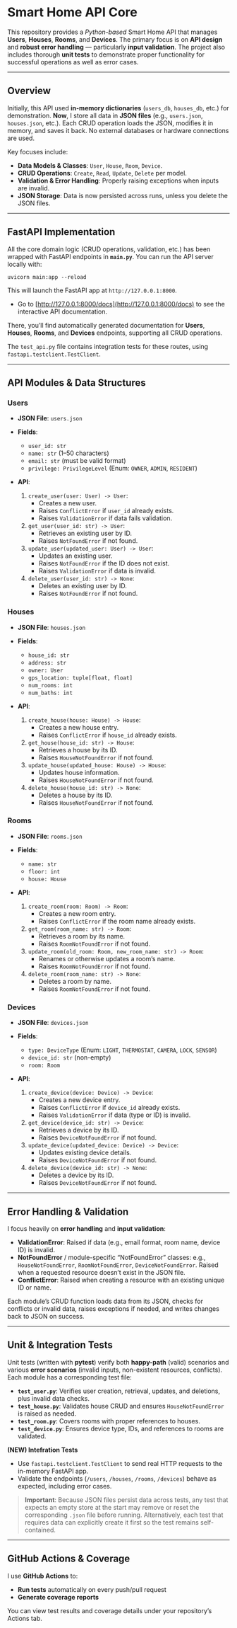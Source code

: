 # Smart Home API Core

This repository provides a *Python-based* Smart Home API that manages **Users**, **Houses**, **Rooms**, and **Devices**. The primary focus is on **API design** and **robust error handling** &mdash; particularly **input validation**. The project also includes thorough **unit tests** to demonstrate proper functionality for successful operations as well as error cases.

---

## Overview
Initially, this API used **in-memory dictionaries** (`users_db`, `houses_db`, etc.) for demonstration. **Now**, I store all data in **JSON files** (e.g., `users.json`, `houses.json`, etc.). Each CRUD operation loads the JSON, modifies it in memory, and saves it back. No external databases or hardware connections are used.

Key focuses include:
- **Data Models & Classes**: `User`, `House`, `Room`, `Device`.  
- **CRUD Operations**: `Create`, `Read`, `Update`, `Delete` per model.  
- **Validation & Error Handling**: Properly raising exceptions when inputs are invalid.  
- **JSON Storage**: Data is now persisted across runs, unless you delete the JSON files.

---

## FastAPI Implementation

All the core domain logic (CRUD operations, validation, etc.) has been wrapped with FastAPI endpoints in **`main.py`**. You can run the API server locally with:

```uvicorn main:app --reload```<br>

This will launch the FastAPI app at ```http://127.0.0.1:8000```.<br>
- Go to [http://127.0.0.1:8000/docs](http://127.0.0.1:8000/docs) to see the interactive API documentation.

There, you’ll find automatically generated documentation for **Users**, **Houses**, **Rooms**, and **Devices** endpoints, supporting all CRUD operations.

The ```test_api.py``` file contains integration tests for these routes, using ```fastapi.testclient.TestClient```.

---

## API Modules & Data Structures

### Users
- **JSON File**: `users.json`  
- **Fields**:
  - `user_id: str`  
  - `name: str` (1–50 characters)  
  - `email: str` (must be valid format)  
  - `privilege: PrivilegeLevel` (Enum: `OWNER`, `ADMIN`, `RESIDENT`)  

- **API**:
  1. `create_user(user: User) -> User`:  
     - Creates a new user.  
     - Raises `ConflictError` if `user_id` already exists.  
     - Raises `ValidationError` if data fails validation.  
  2. `get_user(user_id: str) -> User`:  
     - Retrieves an existing user by ID.  
     - Raises `NotFoundError` if not found.  
  3. `update_user(updated_user: User) -> User`:  
     - Updates an existing user.  
     - Raises `NotFoundError` if the ID does not exist.  
     - Raises `ValidationError` if data is invalid.  
  4. `delete_user(user_id: str) -> None`:  
     - Deletes an existing user by ID.  
     - Raises `NotFoundError` if not found.  

### Houses
- **JSON File**: `houses.json`  
- **Fields**:
  - `house_id: str`  
  - `address: str`  
  - `owner: User`  
  - `gps_location: tuple[float, float]`  
  - `num_rooms: int`  
  - `num_baths: int`  

- **API**:
  1. `create_house(house: House) -> House`:  
     - Creates a new house entry.  
     - Raises `ConflictError` if `house_id` already exists.  
  2. `get_house(house_id: str) -> House`:  
     - Retrieves a house by its ID.  
     - Raises `HouseNotFoundError` if not found.  
  3. `update_house(updated_house: House) -> House`:  
     - Updates house information.  
     - Raises `HouseNotFoundError` if not found.  
  4. `delete_house(house_id: str) -> None`:  
     - Deletes a house by its ID.  
     - Raises `HouseNotFoundError` if not found.  

### Rooms
- **JSON File**: `rooms.json`  
- **Fields**:
  - `name: str`  
  - `floor: int`  
  - `house: House`  

- **API**:
  1. `create_room(room: Room) -> Room`:  
     - Creates a new room entry.  
     - Raises `ConflictError` if the room name already exists.  
  2. `get_room(room_name: str) -> Room`:  
     - Retrieves a room by its name.  
     - Raises `RoomNotFoundError` if not found.  
  3. `update_room(old_room: Room, new_room_name: str) -> Room`:  
     - Renames or otherwise updates a room’s name.  
     - Raises `RoomNotFoundError` if not found.  
  4. `delete_room(room_name: str) -> None`:  
     - Deletes a room by name.  
     - Raises `RoomNotFoundError` if not found.  

### Devices
- **JSON File**: `devices.json`  
- **Fields**:
  - `type: DeviceType` (Enum: `LIGHT`, `THERMOSTAT`, `CAMERA`, `LOCK`, `SENSOR`)  
  - `device_id: str` (non-empty)  
  - `room: Room`  

- **API**:
  1. `create_device(device: Device) -> Device`:  
     - Creates a new device entry.  
     - Raises `ConflictError` if `device_id` already exists.  
     - Raises `ValidationError` if data (type or ID) is invalid.  
  2. `get_device(device_id: str) -> Device`:  
     - Retrieves a device by its ID.  
     - Raises `DeviceNotFoundError` if not found.  
  3. `update_device(updated_device: Device) -> Device`:  
     - Updates existing device details.  
     - Raises `DeviceNotFoundError` if not found.  
  4. `delete_device(device_id: str) -> None`:  
     - Deletes a device by its ID.  
     - Raises `DeviceNotFoundError` if not found.  

---

## Error Handling & Validation
I focus heavily on **error handling** and **input validation**:

- **ValidationError**: Raised if data (e.g., email format, room name, device ID) is invalid.  
- **NotFoundError** / module-specific “NotFoundError” classes: e.g., `HouseNotFoundError`, `RoomNotFoundError`, `DeviceNotFoundError`. Raised when a requested resource doesn’t exist in the JSON file.  
- **ConflictError**: Raised when creating a resource with an existing unique ID or name.  

Each module’s CRUD function loads data from its JSON, checks for conflicts or invalid data, raises exceptions if needed, and writes changes back to JSON on success.

---

## Unit & Integration Tests
Unit tests (written with **pytest**) verify both **happy-path** (valid) scenarios and various **error scenarios** (invalid inputs, non-existent resources, conflicts). Each module has a corresponding test file:

- **`test_user.py`**: Verifies user creation, retrieval, updates, and deletions, plus invalid data checks.  
- **`test_house.py`**: Validates house CRUD and ensures `HouseNotFoundError` is raised as needed.  
- **`test_room.py`**: Covers rooms with proper references to houses.  
- **`test_device.py`**: Ensures device type, IDs, and references to rooms are validated.  

**(NEW) Intefration Tests**
- Use ```fastapi.testclient.TestClient``` to send real HTTP requests to the in-memory FastAPI app.
- Validate the endpoints (```/users```, ```/houses```, ```/rooms```, ```/devices```) behave as expected, including error cases.

> **Important**: Because JSON files persist data across tests, any test that expects an empty store at the start may remove or reset the corresponding `.json` file before running. Alternatively, each test that requires data can explicitly create it first so the test remains self-contained.

---

## GitHub Actions & Coverage
I use **GitHub Actions** to:
- **Run tests** automatically on every push/pull request  
- **Generate coverage reports**  

You can view test results and coverage details under your repository’s Actions tab.
